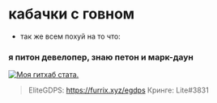 # кабачки с говном

- так же всем похуй на то что:

### я питон девелопер, знаю петон и марк-даун
[![Моя гитхаб стата.](https://github-readme-stats.vercel.app/api?username=RenslyTheDragon&count_private=true)](https://github.com/RenslyTheDragon/github-readme-stats)

> EliteGDPS: https://furrix.xyz/egdps
> Кринге: Lite#3831
